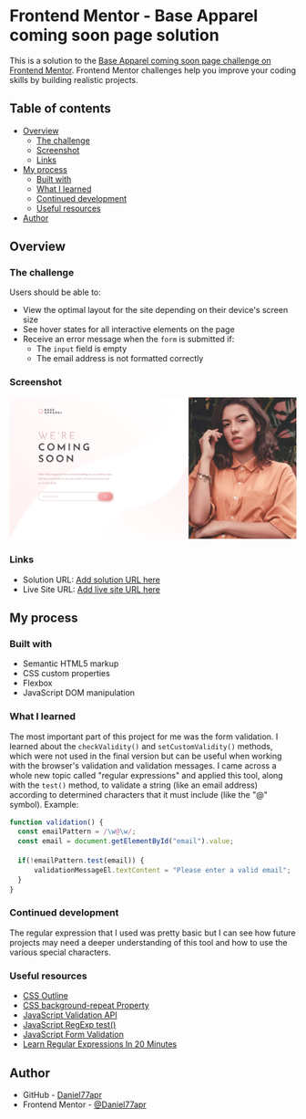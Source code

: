 # Frontend Mentor - Base Apparel coming soon page solution

This is a solution to the [Base Apparel coming soon page challenge on Frontend Mentor](https://www.frontendmentor.io/challenges/base-apparel-coming-soon-page-5d46b47f8db8a7063f9331a0). Frontend Mentor challenges help you improve your coding skills by building realistic projects. 

## Table of contents

- [Overview](#overview)
  - [The challenge](#the-challenge)
  - [Screenshot](#screenshot)
  - [Links](#links)
- [My process](#my-process)
  - [Built with](#built-with)
  - [What I learned](#what-i-learned)
  - [Continued development](#continued-development)
  - [Useful resources](#useful-resources)
- [Author](#author)

## Overview

### The challenge

Users should be able to:

- View the optimal layout for the site depending on their device's screen size
- See hover states for all interactive elements on the page
- Receive an error message when the `form` is submitted if:
  - The `input` field is empty
  - The email address is not formatted correctly

### Screenshot

![](screenshot.png)

### Links

- Solution URL: [Add solution URL here](https://your-solution-url.com)
- Live Site URL: [Add live site URL here](https://your-live-site-url.com)

## My process

### Built with

- Semantic HTML5 markup
- CSS custom properties
- Flexbox
- JavaScript DOM manipulation

### What I learned

The most important part of this project for me was the form validation. I learned about the `checkValidity()` and  `setCustomValidity()` methods, which were not used in the final version but can be useful when working with the browser's validation and validation messages.
I came across a whole new topic called "regular expressions" and applied this tool, along with the `test()` method, to validate a string (like an email address) according to determined characters that it must include (like the "@" symbol). Example:

```js
function validation() {
  const emailPattern = /\w@\w/;
  const email = document.getElementById("email").value;

  if(!emailPattern.test(email)) {
      validationMessageEl.textContent = "Please enter a valid email";
  }
}
```

### Continued development

The regular expression that I used was pretty basic but I can see how future projects may need a deeper understanding of this tool and how to use the various special characters.

### Useful resources

- [CSS Outline](https://www.w3schools.com/css/css_outline.asp)
- [CSS background-repeat Property](https://www.w3schools.com/cssref/pr_background-repeat.php)
- [JavaScript Validation API](https://www.w3schools.com/js/js_validation_api.asp)
- [JavaScript RegExp test()](https://www.w3schools.com/jsref/jsref_regexp_test.asp)
- [JavaScript Form Validation](https://www.youtube.com/watch?v=In0nB0ABaUk&ab_channel=WebDevSimplified)
- [Learn Regular Expressions In 20 Minutes](https://www.youtube.com/watch?v=rhzKDrUiJVk&ab_channel=WebDevSimplified)

## Author

- GitHub - [Daniel77apr](https://github.com/Daniel77apr)
- Frontend Mentor - [@Daniel77apr](https://www.frontendmentor.io/profile/Daniel77apr)